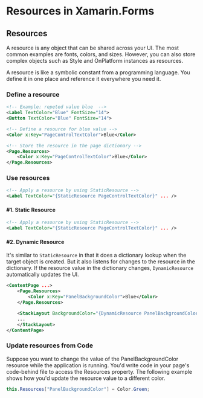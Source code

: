 # Resources in Xamarin.Forms

## Resources

A resource is any object that can be shared across your UI. The most common examples are fonts, colors, and sizes. However, you can also store complex objects such as Style and OnPlatform instances as resources.

A resource is like a symbolic constant from a programming language. You define it in one place and reference it everywhere you need it.

### Define a resource

```xml
<!-- Example: repeted value blue  -->
<Label TextColor="Blue" FontSize="14">
<Button TextColor="Blue" FontSize="14">

<!-- Define a resource for blue value -->
<Color x:Key="PageControlTextColor">Blue</Color>

<!-- Store the resource in the page dictionary -->
<Page.Resources>
    <Color x:Key="PageControlTextColor">Blue</Color>
</Page.Resources>

```

### Use resources

```xml
<!-- Apply a resource by using StaticResource -->
<Label TextColor="{StaticResource PageControlTextColor}" ... />
```

#### #1. Static Resource

```xml
<!-- Apply a resource by using StaticResource -->
<Label TextColor="{StaticResource PageControlTextColor}" ... />
```

#### #2. Dynamic Resource

It's similar to `StaticResource` in that it does a dictionary lookup when the target object is created. But it also listens for changes to the resource in the dictionary. If the resource value in the dictionary changes, `DynamicResource` automatically updates the UI.

```xml
<ContentPage ...>
    <Page.Resources>
        <Color x:Key="PanelBackgroundColor">Blue</Color>
    </Page.Resources>

    <StackLayout BackgroundColor="{DynamicResource PanelBackgroundColor}">
    ...
    </StackLayout>
</ContentPage>
```

### Update resources from Code

Suppose you want to change the value of the PanelBackgroundColor resource while the application is running. You'd write code in your page's code-behind file to access the Resources property. The following example shows how you'd update the resource value to a different color.

```cs
this.Resources["PanelBackgroundColor"] = Color.Green;
```